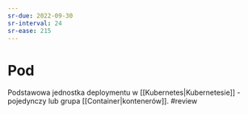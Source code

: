 ```yaml
---
sr-due: 2022-09-30
sr-interval: 24
sr-ease: 215
---
```


# Pod
Podstawowa jednostka deploymentu w [[Kubernetes|Kubernetesie]] - pojedynczy lub grupa [[Container|kontenerów]].
#review